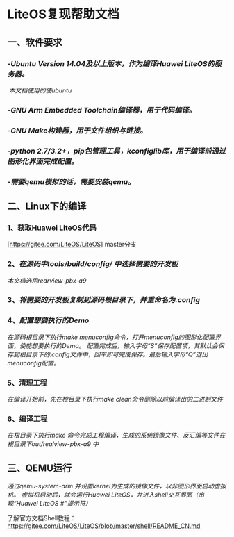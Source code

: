 # LiteOS复现帮助文档

## 一、软件要求

### -***Ubuntu Version 14.04及以上版本，作为编译Huawei LiteOS的服务器。***

​    *本文档使用的使ubuntu*

### -***GNU Arm Embedded Toolchain编译器，用于代码编译。***

### -***GNU Make构建器，用于文件组织与链接。***

### -***python 2.7/3.2+，pip包管理工具，kconfiglib库，用于编译前通过图形化界面完成配置。***

### -***需要qemu模拟的话，需要安装qemu***。

## 二、Linux下的编译

### 1、获取Huawei LiteOS代码

[https://gitee.com/LiteOS/LiteOS] master分支

### 2、***在源码中tools/build/config/ 中选择需要的开发板***

*本文档选用rearview-pbx-a9*

### 3、***将需要的开发板复制到源码根目录下，并重命名为.config***

### 4、***配置想要执行的Demo***

*在源码根目录下执行make menuconfig命令，打开menuconfig的图形化配置界面，使能想要执行的Demo。
配置完成后，输入字母“S”保存配置项，其默认会保存到根目录下的.config文件中，回车即可完成保存。最后输入字母“Q”退出menuconfig配置。*

### 5、清理工程

*在编译开始前，先在根目录下执行make clean命令删除以前编译出的二进制文件*

### 6、编译工程

*在根目录下执行make 命令完成工程编译，生成的系统镜像文件、反汇编等文件在根目录下out/realview-pbx-a9 中*

## 三、QEMU运行

*通过qemu-system-arm 并设置kernel为生成的镜像文件，以非图形界面启动虚拟机。
虚拟机启动后，就会运行Huawei LiteOS，并进入shell交互界面（出现“Huawei LiteOS #”提示符）*

了解官方文档Shell教程：
https://gitee.com/LiteOS/LiteOS/blob/master/shell/README_CN.md